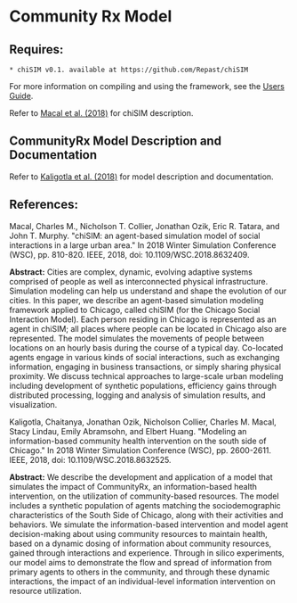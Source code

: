 # Community Rx Model #

## Requires:
	* chiSIM v0.1. available at https://github.com/Repast/chiSIM
For more information on compiling and using the framework, see the [Users Guide](https://github.com/Repast/chiSIM/blob/master/users_guide.md).

Refer to [Macal et al. (2018)](https://www.informs-sim.org/wsc18papers/includes/files/067.pdf) for chiSIM description.
	
## CommunityRx Model Description and Documentation

Refer to [Kaligotla et al. (2018)](https://www.informs-sim.org/wsc18papers/includes/files/228.pdf) for model description and documentation.

## References:

Macal, Charles M., Nicholson T. Collier, Jonathan Ozik, Eric R. Tatara, and John T. Murphy. "chiSIM: an agent-based simulation model of social interactions in a large urban area." In 2018 Winter Simulation Conference (WSC), pp. 810-820. IEEE, 2018, doi: 10.1109/WSC.2018.8632409.
	
**Abstract:** Cities are complex, dynamic, evolving adaptive systems comprised of people as well as interconnected physical infrastructure. Simulation modeling can help us understand and shape the evolution of our cities. In this paper, we describe an agent-based simulation modeling framework applied to Chicago, called chiSIM (for the Chicago Social Interaction Model). Each person residing in Chicago is represented as an agent in chiSIM; all places where people can be located in Chicago also are represented. The model simulates the movements of people between locations on an hourly basis during the course of a typical day. Co-located agents engage in various kinds of social interactions, such as exchanging information, engaging in business transactions, or simply sharing physical proximity. We discuss technical approaches to large-scale urban modeling including development of synthetic populations, efficiency gains through distributed processing, logging and analysis of simulation results, and visualization. 

Kaligotla, Chaitanya, Jonathan Ozik, Nicholson Collier, Charles M. Macal, Stacy Lindau, Emily Abramsohn, and Elbert Huang. "Modeling an information-based community health intervention on the south side of Chicago." In 2018 Winter Simulation Conference (WSC), pp. 2600-2611. IEEE, 2018, doi: 10.1109/WSC.2018.8632525.
	
**Abstract:** We describe the development and application of a model that simulates the impact of CommunityRx, an information-based health intervention, on the utilization of community-based resources. The model includes a synthetic population of agents matching the sociodemographic characteristics of the South Side of Chicago, along with their activities and behaviors. We simulate the information-based intervention and model agent decision-making about using community resources to maintain health, based on a dynamic dosing of information about community resources, gained through interactions and experience. Through in silico experiments, our model aims to demonstrate the flow and spread of information from primary agents to others in the community, and through these dynamic interactions, the impact of an individual-level information intervention on resource utilization.
